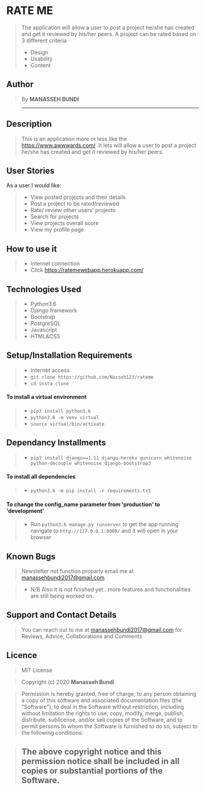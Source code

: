 

# RATE ME

>   The application will allow a user to post a project he/she has created and get it reviewed by his/her peers.
>   A project can be rated based on 3 different criteria
 >   * Design
  >  * Usability
   > * Content

## Author

> By **MANASSEH BUNDI**

> -----------------------------------------------------------

## Description

> This is an application more or less like the https://www.awwwards.com/ .It lets will allow a user to post a project he/she has created and get it reviewed by his/her peers.

## User Stories

As a user I would like:

> * View posted projects and their details
> * Post a project to be rated/reviewed
> * Rate/ review other users' projects
> * Search for projects 
> * View projects overall score
> * View my profile page
## How to use it

> * Internet connection
> * Click https://ratemewebapp.herokuapp.com/

## Technologies Used

> * Python3.6
> * Django framework
> * Bootstrap
> * PostgreSQL
> * Javascript
> * HTML&CSS

## Setup/Installation Requirements

> * Internet access
> * ```git clone https://github.com/Nasseh123/rateme```
> * ```cd insta-clone```

#### To install a virtual environment

> * ```pip3 install python3.6```
> * ```python3.6 -m venv virtual```
> * ```source virtual/bin/activate```

## Dependancy Installments

> * ```pip3 install django==1.11 django-heroku gunicorn whitenoise python-decouple whitenoise django-bootstrap3```

#### To install all dependencies

> * ```python3.6 -m pip install -r requirements.txt```

#### To change the config_name parameter from 'production' to 'development'

> * Run ```python3.6 manage.py runserver``` to get the app running  navigate to ```http://127.0.0.1:8000/``` and it will open in your browser


<!-- ## Specifications

> * To see the projects specifications refer to the [SPECS.md](SPECS.md) file for more details. -->

## Known Bugs

> Newsletter not function proparly email me at manassehbundi2017@gmail.com

> * N/B Also it is not finished yet...more features and functionalities are still being worked on.

## Support and Contact Details

> You can reach out to me at  manassehbundi2017@gmail.com
for Reviews, Advice, Collaborations and Comments

## Licence

> MIT License

> Copyright (c) 2020 **Manasseh Bundi**

> Permission is hereby granted, free of charge, to any person obtaining a copy
of this software and associated documentation files (the "Software"), to deal
in the Software without restriction, including without limitation the rights
to use, copy, modify, merge, publish, distribute, sublicense, and/or sell
copies of the Software, and to permit persons to whom the Software is
furnished to do so, subject to the following conditions:

> The above copyright notice and this permission notice shall be included in all
copies or substantial portions of the Software.
> --------------------------------------------------------